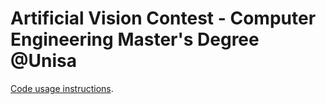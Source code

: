  # Artificial Vision Contest - Computer Engineering Master's Degree @Unisa

[Code usage instructions](USAGE.md).
